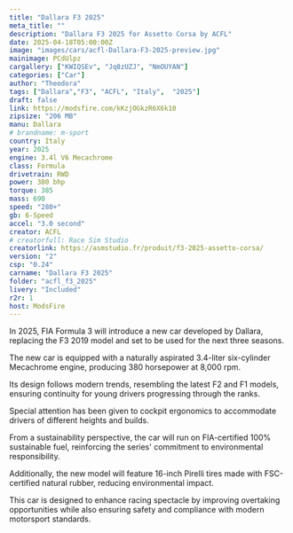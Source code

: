 ```yaml
---
title: "Dallara F3 2025"
meta_title: ""
description: "Dallara F3 2025 for Assetto Corsa by ACFL"
date: 2025-04-18T05:00:00Z
image: "images/cars/acfl-Dallara-F3-2025-preview.jpg"
mainimage: PCdUlpz
cargallery: ["KWIQSEv", "Jq8zUZJ", "NmOUYAN"]
categories: ["Car"]
author: "Theodora"
tags: ["Dallara","F3", "ACFL", "Italy",  "2025"]
draft: false
link: https://modsfire.com/kKzjOGkzR6X6k10
zipsize: "206 MB"
manu: Dallara
# brandname: m-sport
country: Italy
year: 2025
engine: 3.4l V6 Mecachrome
class: Formula
drivetrain: RWD
power: 380 bhp 
torque: 385
mass: 690
speed: "280+"
gb: 6-Speed
accel: "3.0 second"
creator: ACFL
# creatorfull: Race Sim Studio
creatorlink: https://asmstudio.fr/produit/f3-2025-assetto-corsa/
version: "2"
csp: "0.24"
carname: "Dallara F3 2025"
folder: "acfl_f3_2025"
livery: "Included"
r2r: 1
host: ModsFire
---
```


In 2025, FIA Formula 3 will introduce a new car developed by Dallara, replacing the F3 2019 model and set to be used for the next three seasons.

The new car is equipped with a naturally aspirated 3.4-liter six-cylinder Mecachrome engine, producing 380 horsepower at 8,000 rpm.

Its design follows modern trends, resembling the latest F2 and F1 models, ensuring continuity for young drivers progressing through the ranks.

Special attention has been given to cockpit ergonomics to accommodate drivers of different heights and builds.

From a sustainability perspective, the car will run on FIA-certified 100% sustainable fuel, reinforcing the series' commitment to environmental responsibility.

Additionally, the new model will feature 16-inch Pirelli tires made with FSC-certified natural rubber, reducing environmental impact.

This car is designed to enhance racing spectacle by improving overtaking opportunities while also ensuring safety and compliance with modern motorsport standards.
